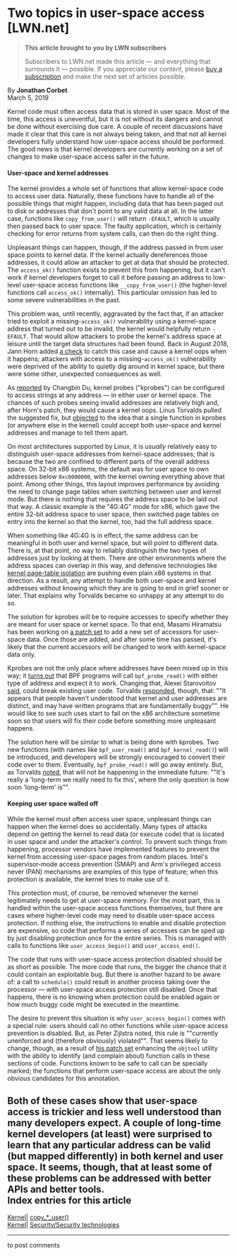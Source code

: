 # Two topics in user-space access [LWN.net]

> **This article brought to you by LWN subscribers**
> 
> Subscribers to LWN.net made this article — and everything that surrounds it — possible. If you appreciate our content, please [buy a subscription](/Promo/nst-nag3/subscribe) and make the next set of articles possible. 

By **Jonathan Corbet**  
March 5, 2019 

Kernel code must often access data that is stored in user space. Most of the time, this access is uneventful, but it is not without its dangers and cannot be done without exercising due care. A couple of recent discussions have made it clear that this care is not always being taken, and that not all kernel developers fully understand how user-space access should be performed. The good news is that kernel developers are currently working on a set of changes to make user-space access safer in the future. 

#### User-space and kernel addresses

The kernel provides a whole set of functions that allow kernel-space code to access user data. Naturally, these functions have to handle all of the possible things that might happen, including data that has been paged out to disk or addresses that don't point to any valid data at all. In the latter case, functions like `copy_from_user()` will return `-EFAULT`, which is usually then passed back to user space. The faulty application, which is certainly checking for error returns from system calls, can then do the right thing. 

Unpleasant things can happen, though, if the address passed in from user space points to kernel data. If the kernel actually dereferences those addresses, it could allow an attacker to get at data that should be protected. The `access_ok()` function exists to prevent this from happening, but it can't work if kernel developers forget to call it before passing an address to low-level user-space access functions like `__copy_from_user()` (the higher-level functions call `access_ok()` internally). This particular omission has led to some severe vulnerabilities in the past. 

This problem was, until recently, aggravated by the fact that, if an attacker tried to exploit a missing-`access_ok()` vulnerability using a kernel-space address that turned out to be invalid, the kernel would helpfully return `-EFAULT`. That would allow attackers to probe the kernel's address space at leisure until the target data structures had been found. Back in August 2018, Jann Horn added [a check](https://git.kernel.org/linus/9da3f2b7405) to catch this case and cause a kernel oops when it happens; attackers with access to a missing-`access_ok()` vulnerability were deprived of the ability to quietly dig around in kernel space, but there were some other, unexpected consequences as well. 

As [reported](/ml/linux-kernel/20190215174945.557218316@goodmis.org/) by Changbin Du, kernel probes ("kprobes") can be configured to access strings at any address — in either user or kernel space. The chances of such probes seeing invalid addresses are relatively high and, after Horn's patch, they would cause a kernel oops. Linus Torvalds pulled the suggested fix, but [objected](/ml/linux-kernel/CAHk-=wgJzNp0R3cVhjBPHTR4X9sOvHdqK4UVFfbsOKQ6L=A_eQ@mail.gmail.com/) to the idea that a single function in kprobes (or anywhere else in the kernel) could accept both user-space and kernel addresses and manage to tell them apart. 

On most architectures supported by Linux, it is _usually_ relatively easy to distinguish user-space addresses from kernel-space addresses; that is because the two are confined to different parts of the overall address space. On 32-bit x86 systems, the default was for user space to own addresses below `0xc0000000`, with the kernel owning everything above that point. Among other things, this layout improves performance by avoiding the need to change page tables when switching between user and kernel mode. But there is nothing that requires the address space to be laid out that way. A classic example is the "4G:4G" mode for x86, which gave the entire 32-bit address space to user space, then switched page tables on entry into the kernel so that the kernel, too, had the full address space. 

When something like 4G:4G is in effect, the same address can be meaningful in both user and kernel space, but will point to different data. There is, at that point, no way to reliably distinguish the two types of addresses just by looking at them. There are other environments where the address spaces can overlap in this way, and defensive technologies like [kernel page-table isolation](/Articles/741878/) are pushing even plain x86 systems in that direction. As a result, any attempt to handle both user-space and kernel addresses without knowing which they are is going to end in grief sooner or later. That explains why Torvalds became so unhappy at any attempt to do so. 

The solution for kprobes will be to require accesses to specify whether they are meant for user space or kernel space. To that end, Masami Hiramatsu has been working on [a patch set](/ml/linux-kernel/155136974478.2968.3105123100519786079.stgit@devbox/) to add a new set of accessors for user-space data. Once those are added, and after some time has passed, it's likely that the current accessors will be changed to work with kernel-space data only. 

Kprobes are not the only place where addresses have been mixed up in this way; it [turns out](/ml/linux-kernel/20190222225103.o5rr5zr4fq77jdg4@ast-mbp.dhcp.thefacebook.com/) that BPF programs will call `bpf_probe_read()` with either type of address and expect it to work. Changing that, Alexei Starovoitov [said](/ml/linux-kernel/20190222235618.dxewmv5dukltaoxl@ast-mbp.dhcp.thefacebook.com/), could break existing user code. Torvalds [responded](/ml/linux-kernel/CAHk-=whu_iwv4TQP5Xd62bTfWW-uswVecUbFeiSCuTWnH1xgPg@mail.gmail.com/), though, that: ""It appears that people haven't understood that kernel and user addresses are distinct, and may have written programs that are fundamentally buggy"". He would like to see such uses start to fail on the x86 architecture sometime soon so that users will fix their code before something more unpleasant happens. 

The solution here will be similar to what is being done with kprobes. Two new functions (with names like `bpf_user_read()` and `bpf_kernel_read()`) will be introduced, and developers will be strongly encouraged to convert their code over to them. Eventually, `bpf_probe_read()` will go away entirely. But, as Torvalds [noted](/ml/linux-kernel/CAHk-=wiyFoHuK-EFgOxtepnvKNtzad2qeCTXz0gjRdbntEPoOQ@mail.gmail.com/), that will not be happening in the immediate future: ""It's really a 'long-term we really need to fix this', where the only question is how soon 'long-term' is"". 

#### Keeping user space walled off

While the kernel must often access user space, unpleasant things can happen when the kernel does so accidentally. Many types of attacks depend on getting the kernel to read data (or execute code) that is located in user space and under the attacker's control. To prevent such things from happening, processor vendors have implemented features to prevent the kernel from accessing user-space pages from random places. Intel's supervisor-mode access prevention (SMAP) and Arm's privileged access never (PAN) mechanisms are examples of this type of feature; when this protection is available, the kernel tries to make use of it. 

This protection must, of course, be removed whenever the kernel legitimately needs to get at user-space memory. For the most part, this is handled within the user-space access functions themselves, but there are cases where higher-level code may need to disable user-space access protection. If nothing else, the instructions to enable and disable protection are expensive, so code that performs a series of accesses can be sped up by just disabling protection once for the entire series. This is managed with calls to functions like `user_access_begin()` and `user_access_end()`. 

The code that runs with user-space access protection disabled should be as short as possible. The more code that runs, the bigger the chance that it could contain an exploitable bug. But there is another hazard to be aware of: a call to `schedule()` could result in another process taking over the processor — with user-space access protection still disabled. Once that happens, there is no knowing when protection could be enabled again or how much buggy code might be executed in the meantime. 

The desire to prevent this situation is why `user_access_begin()` comes with a special rule: users should call no other functions while user-space access prevention is disabled. But, as Peter Zijlstra noted, this rule is ""currently unenforced and (therefore obviously) violated"". That seems likely to change, though, as a result of [his patch set](/ml/linux-kernel/20190228145450.289603901@infradead.org/) enhancing the `objtool` utility with the ability to identify (and complain about) function calls in these sections of code. Functions known to be safe to call can be specially marked; the functions that perform user-space access are about the only obvious candidates for this annotation. 

Both of these cases show that user-space access is trickier and less well understood than many developers expect. A couple of long-time kernel developers (at least) were surprised to learn that any particular address can be valid (but mapped differently) in both kernel and user space. It seems, though, that at least some of these problems can be addressed with better APIs and better tools.  
Index entries for this article  
---  
[Kernel](/Kernel/Index)| [copy_*_user()](/Kernel/Index#copy__user)  
[Kernel](/Kernel/Index)| [Security/Security technologies](/Kernel/Index#Security-Security_technologies)  
  


* * *

to post comments 
